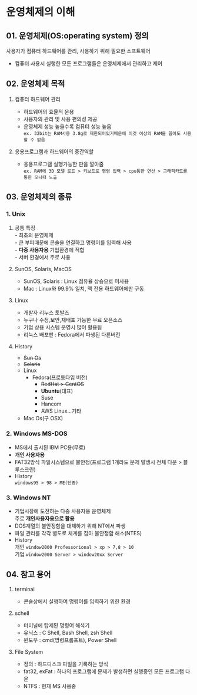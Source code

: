 # 운영체제의 이해

## 01. 운영체제(OS:operating system) 정의
사용자가 컴퓨터 하드웨어를 관리, 사용하기 위해 필요한 소프트웨어
   - 컴퓨터 사용시 실행한 모든 프로그램들은 운영체제에서 관리하고 제어


## 02. 운영체제 목적
1. 컴퓨터 하드웨어 관리
    - 하드웨어의 효율적 운용
    - 사용자의 관리 및 사용 편의성 제공
    - 운영체제 성능 높을수록 컴퓨터 성능 높음  
   `ex. 32bit는 RAM사용 3.8g로 제한되어있기때문에 이것 이상의 RAM을 꼽아도 사용할 수 없음`


2. 응용프로그램과 하드웨어의 중간역할
   - 응용프로그램 실행가능한 판을 깔아줌  
   `ex. RAM에 3D 모델 로드 > 키보드로 명령 입력 > cpu통한 연산 > 그래픽카드를 통한 모니터 노출`


## 03. 운영체제의 종류

### 1. Unix
   1.  공통 특징  
      -  최초의 운영체제  
      -  큰 부피때문에 콘솔을 연결하고 명령어를 입력해 사용  
      -  **다중 사용자용** 기업환경에 적합  
      -  서버 환경에서 주로 사용  


   2. SunOS, Solaris, MacOS
      - SunOS, Solaris : Linux 점유율 상승으로 미사용  
      - Mac : Linux와 99.9% 일치, 맥 전용 하드웨어에만 구동  


   3. Linux
      - 개발자 리누스 토발즈  
      - 누구나 수정,보안,재배포 가능한 무료 오픈소스  
      - 기업 상용 시스템 운영시 많이 활용됨  
      - 리눅스 배포판 : Fedora에서 파생된 다른버전  


   4. History  
      - ~~Sun Os~~
      - ~~Solaris~~
      - Linux
        - Fedora(프로토타입 버전)
          - ~~RedHat > CentOS~~
          - **Ubuntu**(대표)
          - Suse
          - Hancom
          - AWS Linux...기타
      - Mac Os(구 OSX)


### 2. Windows MS-DOS
   - MS에서 출시된 IBM PC용(무료)
   - **개인 사용자용**
   - FAT32방식 파일시스템으로 불안정(프로그램 1개라도 문제 발생시 전체 다운 > 블루스크린)
   - History  
     `windows95 > 98 > ME(단종)`


### 3. Windows NT
   - 기업시장에 도전하는 다중 사용자용 운영체제  
     주로 **개인사용자용으로 활용**
   - DOS계열의 불안정함을 대체하기 위해 NT에서 파생
   - 파일 관리를 각각 별도로 체계를 잡아 불안정함 해소(NTFS)
   - History  
     개인 `window2000 Professorional > xp > 7,8 > 10 `  
     기업 `window2000 Server > window20xx Server`
   

## 04. 참고 용어
  1. terminal
      - 콘솔상에서 실행하여 명령어를 입력하기 위한 환경


  2. schell
     - 터미널에 탑제된 명령어 해석기
     - 유닉스 : C Shell, Bash Shell, zsh Shell
     - 윈도우 : cmd(명령프롬프트), Power Shell
  

   3. File System
      - 정의 : 하드디스크 파일을 기록하는 방식
      - fat32, exFat : 하나의 프로그램에 문제가 발생하면 실행중인 모든 프로그램 다운
      - NTFS : 현재 MS 사용중